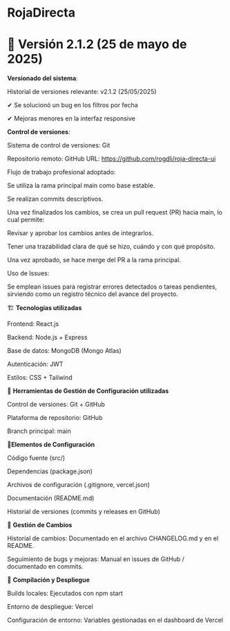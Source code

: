 # RojaDirecta

# 🔧 Versión 2.1.2 (25 de mayo de 2025)

**Versionado del sistema**: 

Historial de versiones relevante:
v2.1.2 (25/05/2025)

✔ Se solucionó un bug en los filtros por fecha

✔ Mejoras menores en la interfaz responsive

**Control de versiones**:

Sistema de control de versiones: Git

Repositorio remoto: GitHub
URL: https://github.com/rogdli/roja-directa-ui

Flujo de trabajo profesional adoptado:

Se utiliza la rama principal main como base estable.

Se realizan commits descriptivos.

Una vez finalizados los cambios, se crea un pull request (PR) hacia main, lo cual permite:

Revisar y aprobar los cambios antes de integrarlos.

Tener una trazabilidad clara de qué se hizo, cuándo y con qué propósito.

Una vez aprobado, se hace merge del PR a la rama principal.

Uso de Issues:

Se emplean issues para registrar errores detectados o tareas pendientes, sirviendo como un registro técnico del avance del proyecto.


🏗️ **Tecnologías utilizadas**

Frontend: React.js

Backend: Node.js + Express

Base de datos: MongoDB (Mongo Atlas)

Autenticación: JWT

Estilos: CSS + Tailwind

📂 **Herramientas de Gestión de Configuración utilizadas**

Control de versiones: Git + GitHub

Plataforma de repositorio: GitHub

Branch principal: main

🧩**Elementos de Configuración**

Código fuente (src/)

Dependencias (package.json)

Archivos de configuración (.gitignore, vercel.json)

Documentación (README.md)

Historial de versiones (commits y releases en GitHub)

🔁 **Gestión de Cambios**

Historial de cambios: Documentado en el archivo CHANGELOG.md y en el README.

Seguimiento de bugs y mejoras: Manual en issues de GitHub / documentado en commits.

🚀 **Compilación y Despliegue**

Builds locales: Ejecutados con npm start

Entorno de despliegue: Vercel

Configuración de entorno: Variables gestionadas en el dashboard de Vercel
